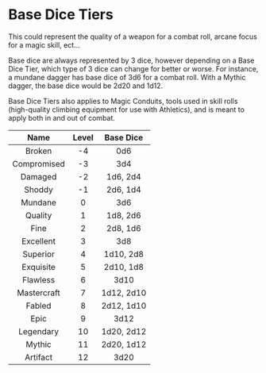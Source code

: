 # Base Dice Tiers

This could represent the quality of a weapon for a combat roll, arcane focus for a magic skill, ect...

Base dice are always represented by 3 dice, however depending on a Base Dice Tier, which type of 3 dice can change for better or worse. For instance, a mundane dagger has base dice of 3d6 for a combat roll. With a Mythic dagger, the base dice would be 2d20 and 1d12.

Base Dice Tiers also applies to Magic Conduits, tools used in skill rolls (high-quality climbing equipment for use with Athletics), and is meant to apply both in and out of combat.

|    Name    | Level | Base Dice |
| :---------: | :---: | :--------: |
|   Broken   |  -4  |    0d6    |
| Compromised |  -3  |    3d4    |
|   Damaged   |  -2  |  1d6, 2d4  |
|   Shoddy   |  -1  |  2d6, 1d4  |
|   Mundane   |   0   |    3d6    |
|   Quality   |   1   |  1d8, 2d6  |
|    Fine    |   2   |  2d8, 1d6  |
|  Excellent  |   3   |    3d8    |
|  Superior  |   4   | 1d10, 2d8 |
|  Exquisite  |   5   | 2d10, 1d8 |
|  Flawless  |   6   |    3d10    |
| Mastercraft |   7   | 1d12, 2d10 |
|   Fabled   |   8   | 2d12, 1d10 |
|    Epic    |   9   |    3d12    |
|  Legendary  |  10  | 1d20, 2d12 |
|   Mythic   |  11  | 2d20, 1d12 |
|  Artifact  |  12  |    3d20    |
